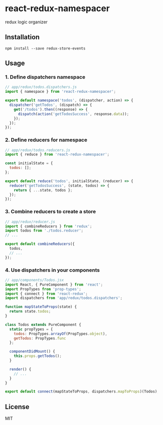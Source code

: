 react-redux-namespacer
======================

redux logic organizer

## Installation

```
npm install --save redux-store-events
```

## Usage

### 1. Define dispatchers namespace

```js
// app/redux/todos.dispatchers.js
import { namespace } from 'react-redux-namespacer';

export default namespace('todos', (dispatcher, action) => {
  dispatcher('getTodos', (dispatch) => {
    get('/todos').then((response) => {
      dispatch(action('getTodosSuccess', response.data));
    });
  });
});
```

### 2. Define reducers for namespace

```js
// app/redux/todos.reducers.js
import { reduce } from 'react-redux-namespacer';

const initialState = {
  todos: [];
};

export default reduce('todos', initialState, (reducer) => {
  reducer('getTodosSuccess', (state, todos) => {
    return { ...state, todos };
  });
});
```

### 3. Combine reducers to create a store

```js
// app/redux/reducer.js
import { combineReducers } from 'redux';
import todos from './todos.reducer';
// ...

export default combineReducers({
  todos,
  // ...
});
```

### 4. Use dispatchers in your components

```js
// app/components/Todos.jsx
import React, { PureComponent } from 'react';
import PropTypes from 'prop-types';
import { connect } from 'react-redux';
import dispatchers from 'app/redux/todos.dispatchers';

function mapStateToProps(state) {
  return state.todos;
}

class Todos extends PureComponent {
  static propTypes = {
    todos: PropTypes.arrayOf(PropTypes.object),
    getTodos: PropTypes.func
  };

  componentDidMount() {
    this.props.getTodos();
  }

  render() {
    // ...
  }
}

export default connect(mapStateToProps, dispatchers.mapToProps)(Todos);
```

## License

MIT
